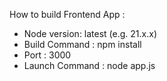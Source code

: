 How to build Frontend App :

  * Node version: latest (e.g. 21.x.x)
  * Build Command : npm install 
  * Port : 3000
  * Launch Command : node app.js
